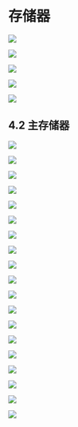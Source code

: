 # 存储器

![](./_image/2018-06-14/2018-06-21-20-57-27.jpg)

![](./_image/2018-06-14/2018-06-21-21-00-40.jpg)


![](./_image/2018-06-14/2018-06-21-21-02-46.jpg)


![](./_image/2018-06-14/2018-06-21-21-04-38.jpg)

![](./_image/2018-06-14/2018-06-21-21-11-21.jpg)

## 4.2 主存储器

![](./_image/2018-06-14/2018-06-21-21-12-44.jpg)

![](./_image/2018-06-14/2018-06-21-21-12-52.jpg)

![](./_image/2018-06-14/2018-06-21-21-13-56.jpg)


![](./_image/2018-06-14/2018-06-21-21-14-49.jpg)

![](./_image/2018-06-14/2018-06-21-21-18-31.jpg)


![](./_image/2018-06-14/2018-06-21-21-20-26.jpg)

![](./_image/2018-06-14/2018-06-21-21-20-55.jpg)

![](./_image/2018-06-14/2018-06-21-21-22-49.jpg)

![](./_image/2018-06-14/2018-06-21-21-26-59.jpg)

![](./_image/2018-06-14/2018-06-21-21-29-47.jpg)

![](./_image/2018-06-14/2018-06-21-21-31-42.jpg)


![](./_image/2018-06-14/2018-06-21-21-33-41.jpg)

![](./_image/2018-06-14/2018-06-21-21-36-42.jpg)

![](./_image/2018-06-14/2018-06-21-21-38-01.jpg)

![](./_image/2018-06-14/2018-06-21-21-45-33.jpg)

![](./_image/2018-06-14/2018-06-21-21-49-44.jpg)

![](./_image/2018-06-14/2018-06-21-21-50-44.jpg)

![](./_image/2018-06-14/2018-06-21-21-51-22.jpg)

![](./_image/2018-06-14/2018-06-21-21-55-28.jpg)





